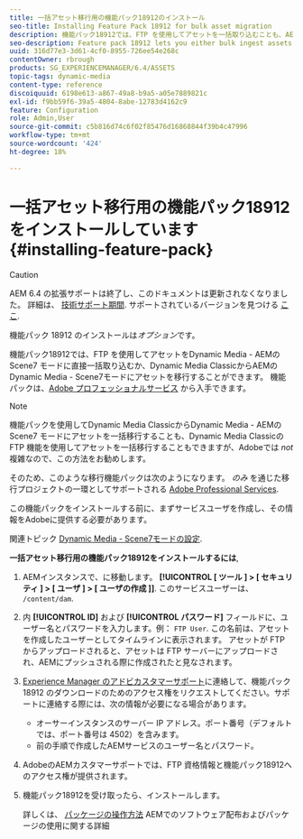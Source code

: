 ```yaml
---
title: 一括アセット移行用の機能パック18912のインストール
seo-title: Installing Feature Pack 18912 for bulk asset migration
description: 機能パック18912では、FTP を使用してアセットを一括取り込むことも、AEMでDynamic Media ClassicからDynamic Mediaにアセットを移行することもできます。 このオプションの機能パックは、アドビサポートから入手できます。
seo-description: Feature pack 18912 lets you either bulk ingest assets by way of FTP, or migrate assets from Dynamic Media Classic to Dynamic Media in AEM. This optional feature pack is available from Adobe support.
uuid: 316d77e3-3d61-4cf0-8955-726ee54e268c
contentOwner: rbrough
products: SG_EXPERIENCEMANAGER/6.4/ASSETS
topic-tags: dynamic-media
content-type: reference
discoiquuid: 6198e613-a867-49a8-b9a5-a05e7889821c
exl-id: f9bb59f6-39a5-4804-8abe-12783d4162c9
feature: Configuration
role: Admin,User
source-git-commit: c5b816d74c6f02f85476d16868844f39b4c47996
workflow-type: tm+mt
source-wordcount: '424'
ht-degree: 18%

---
```


# 一括アセット移行用の機能パック18912をインストールしています {#installing-feature-pack}

>[!CAUTION]
>
>AEM 6.4 の拡張サポートは終了し、このドキュメントは更新されなくなりました。 詳細は、 [技術サポート期間](https://helpx.adobe.com/jp/support/programs/eol-matrix.html). サポートされているバージョンを見つける [ここ](https://experienceleague.adobe.com/docs/?lang=ja).

機能パック 18912 のインストールは&#x200B;_オプション_&#x200B;です。

機能パック18912では、FTP を使用してアセットをDynamic Media - AEMの Scene7 モードに直接一括取り込むか、Dynamic Media ClassicからAEMのDynamic Media - Scene7モードにアセットを移行することができます。 機能パックは、[Adobe プロフェッショナルサービス](https://www.adobe.com/jp/experience-cloud/consulting-services.html) から入手できます。

>[!NOTE]
>
>機能パックを使用してDynamic Media ClassicからDynamic Media - AEMの Scene7 モードにアセットを一括移行することも、Dynamic Media Classicの FTP 機能を使用してアセットを一括移行することもできますが、Adobeでは *not* 複雑なので、この方法をお勧めします。
>
>そのため、このような移行機能パックは次のようになります。 *のみ* を通じた移行プロジェクトの一環としてサポートされる [Adobe Professional Services](https://www.adobe.com/jp/experience-cloud/consulting-services.html).

この機能パックをインストールする前に、まずサービスユーザを作成し、その情報をAdobeに提供する必要があります。

関連トピック [Dynamic Media - Scene7モードの設定](https://helpx.adobe.com/jp/experience-manager/6-4/assets/using/config-dms7.html).

**一括アセット移行用の機能パック18912をインストールするには**,

1. AEMインスタンスで、に移動します。 **[!UICONTROL [ ツール ] > [ セキュリティ ] > [ ユーザ ] > [ ユーザの作成 ]]**. このサービスユーザーは、 `/content/dam`.
1. 内 **[!UICONTROL ID]** および **[!UICONTROL パスワード]** フィールドに、ユーザー名とパスワードを入力します。例： `FTP User`. この名前は、アセットを作成したユーザーとしてタイムラインに表示されます。 アセットが FTP からアップロードされると、アセットは FTP サーバーにアップロードされ、AEMにプッシュされる際に作成されたと見なされます。
1. [Experience Manager のアドビカスタマーサポート](https://helpx.adobe.com/jp/contact/enterprise-support.ec.html)に連絡して、機能パック 18912 のダウンロードのためのアクセス権をリクエストしてください。サポートに連絡する際には、次の情報が必要になる場合があります。

   * オーサーインスタンスのサーバー IP アドレス。ポート番号（デフォルトでは、ポート番号は 4502）を含みます。
   * 前の手順で作成したAEMサービスのユーザー名とパスワード。

1. AdobeのAEMカスタマーサポートでは、FTP 資格情報と機能パック18912へのアクセス権が提供されます。

1. 機能パック18912を受け取ったら、インストールします。

   詳しくは、 [パッケージの操作方法](/help/sites-administering/package-manager.md) AEMでのソフトウェア配布およびパッケージの使用に関する詳細
